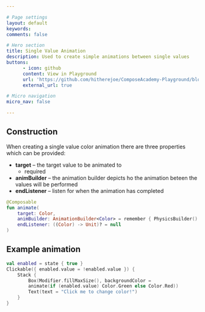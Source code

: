 ```yaml
---

# Page settings
layout: default
keywords:
comments: false

# Hero section
title: Single Value Animation
description: Used to create simple animations between single values
buttons:
 	  - icon: github
      content: View in Playground
      url: 'https://github.com/hitherejoe/ComposeAcademy-Playground/blob/master/app/src/main/java/co/joebirch/composeplayground/animation/singleValueColorAnimation.kt'
      external_url: true

# Micro navigation
micro_nav: false

---
```


## Construction

When creating a single value color animation there are three properties which can be provided:

* **target** – the target value to be animated to
  * required
* **animBuilder** – the animation builder depicts ho the animation beteen the values will be performed
* **endListener** – listen for when the animation has completed

```kotlin
@Composable
fun animate(
    target: Color,
    animBuilder: AnimationBuilder<Color> = remember { PhysicsBuilder() },
    endListener: ((Color) -> Unit)? = null
)
```

## Example animation

```kotlin
val enabled = state { true }
Clickable({ enabled.value = !enabled.value }) {
    Stack {
        Box(Modifier.fillMaxSize(), backgroundColor =
        animate(if (enabled.value) Color.Green else Color.Red))
        Text(text = "Click me to change color!")
    }
}
```
